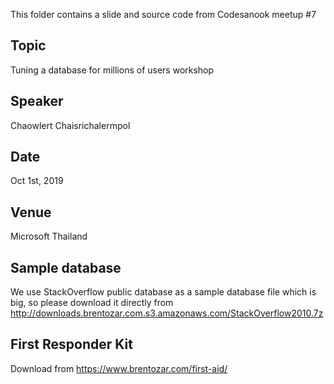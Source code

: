 This folder contains a slide and source code from Codesanook meetup #7

## Topic

Tuning a database for millions of users workshop

## Speaker

Chaowlert Chaisrichalermpol

## Date

Oct 1st, 2019

## Venue

Microsoft Thailand

## Sample database

We use StackOverflow public database as a sample database file which is big, so please download it directly from
http://downloads.brentozar.com.s3.amazonaws.com/StackOverflow2010.7z

## First Responder Kit

Download from https://www.brentozar.com/first-aid/
